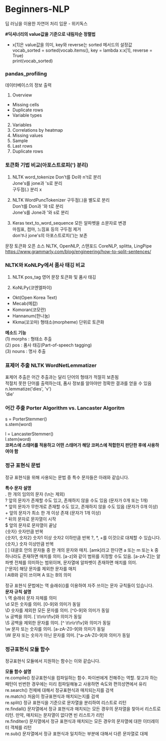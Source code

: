 # Beginners-NLP
딥 러닝을 이용한 자연어 처리 입문 - 위키독스




**#딕셔너리의 value값을 기준으로 내림차순 정렬법**  
- x[1]은 value값을 의미, key와 reverse는 sorted 메서드의 설정값  
vocab_sorted = sorted(vocab.items(), key = lambda x:x[1], reverse = True)  
print(vocab_sorted)  




### pandas_profiling
데이터베이스의 정보 출력
1. Overview
- Missing cells
- Duplicate rows
- Variable types
2. Variables
3. Correlations by heatmap
4. Missing values
5. Sample
6. Last rows
7. Duplicate rows


### 토큰화 기법 비교(아포스트로피(') 분리)
1. NLTK word_tokenize
Don't를 Do와 n't로 분리</br>
Jone's를 jone과 's로 분리</br>
구두점(.) 분리 x</br>

2. NLTK WordPuncTokenizer
구두점(.)을 별도로 분리</br>
Don't를 Don과 '와 t로 분리</br>
Jone's를 Jone과 '와 s로 분리</br>

3. Keras text_to_word_sequence
모든 알파벳을 소문자로 변경</br>
마침표, 컴마, 느낌표 등의 구두점 제거</br>
don't나 jone's의 아포스트로피(')는 보존</br>


문장 토큰화 오픈 소스 NLTK, OpenNLP, 스탠포드 CoreNLP, splitta, LingPipe</br>
https://www.grammarly.com/blog/engineering/how-to-split-sentences/</br>


### NLTK와 KoNLPy에서 품사 태깅 비교
1. NLTK pos_tag 영어 문장 토큰화 및 품사 태깅

2. KoNLPy(코엔엘파이)
- Okt(Open Korea Text)
- Mecab(메캅)
- Komoran(코모란)
- Hannanum(한나눔)
- Kkma(꼬꼬마)
형태소(morpheme) 단위로 토큰화</br>

**메소드 기능**</br>
(1) morphs : 형태소 추출</br>
(2) pos : 품사 태깅(Part-of-speech tagging)</br>
(3) nouns : 명사 추출</br>


### 표제어 추출 NLTK WordNetLemmatizer
표제어 추출은 어간 추출과는 달리 단어의 형태가 적절히 보존됨</br>
적절치 못한 단어를 출력하는데, 품사 정보를 알아야만 정확한 결과를 얻을 수 있음</br>
n.lemmatize('dies', 'v')</br>
'die'</br>


### 어간 추출 Porter Algorithm vs. Lancaster Algoritm
s = PorterStemmer()</br>
s.stem(word)</br>

l = LancasterStemmer()</br>
l.stem(word)</br>
**코퍼스에 스태머를 적용하고 어떤 스태머가 해당 코퍼스에 적합한지 판단한 후에 사용하여야 함**  



### 정규 표현식 문법  
정규 표현식을 위해 사용되는 문법 중 특수 문자들은 아래와 같습니다.

**특수 문자	설명**  
.	한 개의 임의의 문자 (\n는 제외)  
?	앞의 문자가 존재할 수도 있고, 존재하지 않을 수도 있음 (문자가 0개 또는 1개)  
\*	앞의 문자가 무한개로 존재할 수도 있고, 존재하지 않을 수도 있음 (문자가 0개 이상)  
\+	앞의 문자가 최소 한 개 이상 존재 (문자가 1개 이상)  
^	뒤의 문자로 문자열이 시작  
$	앞의 문자로 문자열이 끝남  
{숫자}	숫자만큼 반복  
{숫자1, 숫자2}	숫자1 이상 숫자2 이하만큼 반복 ?, *, +를 이것으로 대체할 수 있습니다.  
{숫자,}	숫자 이상만큼 반복  
[ ]	대괄호 안의 문자들 중 한 개의 문자와 매치. [amk]라고 한다면 a 또는 m 또는 k 중 하나라도 존재하면 매치를 의미. [a-z]와 같이 범위를 지정할 수도 있음. [a-zA-Z]는 알파벳 전체를 의미하는 범위이며, 문자열에 알파벳이 존재하면 매치를 의미.  
[^문자]	해당 문자를 제외한 문자를 매치  
l	AlB와 같이 쓰이며 A 또는 B의 의미  


정규 표현식 문법에는 역 슬래쉬(\)를 이용하여 자주 쓰이는 문자 규칙들이 있습니다.  
**문자 규칙	설명**  
\\	역 슬래쉬 문자 자체를 의미  
\d	모든 숫자를 의미. [0-9]와 의미가 동일  
\D	숫자를 제외한 모든 문자를 의미. [^0-9]와 의미가 동일  
\s	공백을 의미. [ \t\n\r\f\v]와 의미가 동일  
\S	공백을 제외한 문자를 의미. [^ \t\n\r\f\v]와 의미가 동일  
\w	문자 또는 숫자를 의미. [a-zA-Z0-9]와 의미가 동일  
\W	문자 또는 숫자가 아닌 문자를 의미. [^a-zA-Z0-9]와 의미가 동일  


### 정규표현식 모듈 함수  
정규표현식 모듈에서 지원하는 함수는 이와 같습니다.  

**모듈 함수	설명**  
re.compile()	정규표현식을 컴파일하는 함수. 파이썬에게 전해주는 역할. 찾고자 하는 패턴이 빈번한 경우에는 미리 컴파일해놓고 사용하면 속도와 편의성면에서 유리  
re.search()	전체에 대해서 정규표현식과 매치되는지를 검색  
re.match()	처음이 정규표현식과 매치되는지를 검색  
re.split()	정규 표현식을 기준으로 문자열을 분리하여 리스트로 리턴  
re.findall()	문자열에서 정규 표현식과 매치되는 모든 경우의 문자열을 찾아서 리스트로 리턴. 만약, 매치되는 문자열이 없다면 빈 리스트가 리턴  
re.finditer()	문자열에서 정규 표현식과 매치되는 모든 경우의 문자열에 대한 이터레이터 객체를 리턴  
re.sub()	문자열에서 정규 표현식과 일치하는 부분에 대해서 다른 문자열로 대체  
